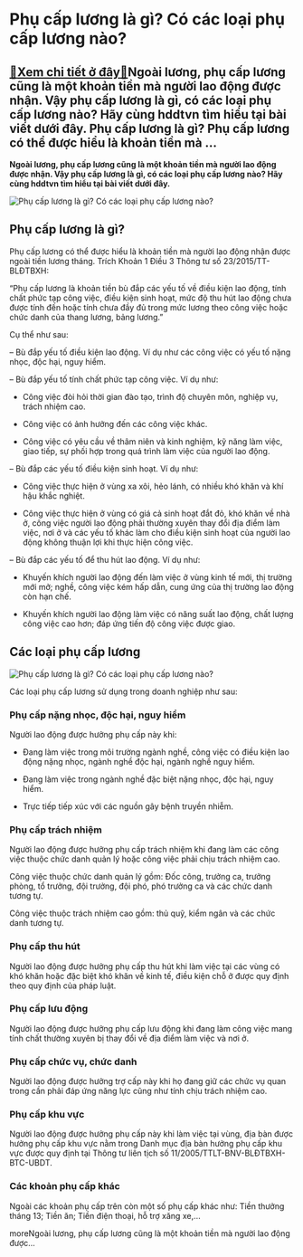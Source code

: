 Phụ cấp lương là gì? Có các loại phụ cấp lương nào?
===================================================

[:gift:Xem chi tiết ở đây:gift:](https://hddtvn.com/phu-cap-luong-la-gi-co-cac-loai-phu-cap-luong-nao/)Ngoài lương, phụ cấp lương cũng là một khoản tiền mà người lao động được nhận. Vậy phụ cấp lương là gì, có các loại phụ cấp lương nào? Hãy cùng hddtvn tìm hiểu tại bài viết dưới đây. Phụ cấp lương là gì? Phụ cấp lương có thể được hiểu là khoản tiền mà …
-------------------------------------------------------------------------------------------------------------------------------------------------------------------------------------------------------------------------------------------------------------

**Ngoài lương, phụ cấp lương cũng là một khoản tiền mà người lao động được nhận. Vậy phụ cấp lương là gì, có các loại phụ cấp lương nào? Hãy cùng hddtvn tìm hiểu tại bài viết dưới đây.**


![Phụ cấp lương là gì? Có các loại phụ cấp lương nào?](https://hddtvn.com/wp-content/uploads/2021/01/O6MG240-e1597028889144.jpg)


Phụ cấp lương là gì?
--------------------


Phụ cấp lương có thể được hiểu là khoản tiền mà người lao động nhận được ngoài tiền lương tháng. Trích Khoản 1 Điều 3 Thông tư số 23/2015/TT-BLĐTBXH:


“Phụ cấp lương là khoản tiền bù đắp các yếu tố về điều kiện lao động, tính chất phức tạp công việc, điều kiện sinh hoạt, mức độ thu hút lao động chưa được tính đến hoặc tính chưa đầy đủ trong mức lương theo công việc hoặc chức danh của thang lương, bảng lương.”


Cụ thể như sau:


– Bù đắp yếu tố điều kiện lao động. Ví dụ như các công việc có yếu tố nặng nhọc, độc hại, nguy hiểm.


– Bù đắp yếu tố tính chất phức tạp công việc. Ví dụ như:




* Công việc đòi hỏi thời gian đào tạo, trình độ chuyên môn, nghiệp vụ, trách nhiệm cao.

* Công việc có ảnh hưởng đến các công việc khác.

* Công việc có yêu cầu về thâm niên và kinh nghiệm, kỹ năng làm việc, giao tiếp, sự phối hợp trong quá trình làm việc của người lao động.



– Bù đắp các yếu tố điều kiện sinh hoạt. Ví dụ như:




* Công việc thực hiện ở vùng xa xôi, hẻo lánh, có nhiều khó khăn và khí hậu khắc nghiệt.

* Công việc thực hiện ở vùng có giá cả sinh hoạt đắt đỏ, khó khăn về nhà ở, công việc người lao động phải thường xuyên thay đổi địa điểm làm việc, nơi ở và các yếu tố khác làm cho điều kiện sinh hoạt của người lao động không thuận lợi khi thực hiện công việc.



– Bù đắp các yếu tố để thu hút lao động. Ví dụ như:




* Khuyến khích người lao động đến làm việc ở vùng kinh tế mới, thị trường mới mở; nghề, công việc kém hấp dẫn, cung ứng của thị trường lao động còn hạn chế.

* Khuyến khích người lao động làm việc có năng suất lao động, chất lượng công việc cao hơn; đáp ứng tiến độ công việc được giao.



Các loại phụ cấp lương
----------------------


![Phụ cấp lương là gì? Có các loại phụ cấp lương nào?](https://hddtvn.com/wp-content/uploads/2021/01/nvRwb3h.jpg "Phụ cấp lương là gì? Có các loại phụ cấp lương nào?")


Các loại phụ cấp lương sử dụng trong doanh nghiệp như sau:


### Phụ cấp nặng nhọc, độc hại, nguy hiểm


Người lao động được hưởng phụ cấp này khi:




* Đang làm việc trong môi trường ngành nghề, công việc có điều kiện lao động nặng nhọc, ngành nghề độc hại, ngành nghề nguy hiểm.

* Đang làm việc trong ngành nghề đặc biệt nặng nhọc, độc hại, nguy hiểm.

* Trực tiếp tiếp xúc với các nguồn gây bệnh truyền nhiễm.



### Phụ cấp trách nhiệm


Người lao động được hưởng phụ cấp trách nhiệm khi đang làm các công việc thuộc chức danh quản lý hoặc công việc phải chịu trách nhiệm cao.


Công việc thuộc chức danh quản lý gồm: Đốc công, trưởng ca, trưởng phòng, tổ trưởng, đội trưởng, đội phó, phó trưởng ca và các chức danh tương tự.


Công việc thuộc trách nhiệm cao gồm: thủ quỹ, kiểm ngân và các chức danh tương tự.


### Phụ cấp thu hút


Người lao động được hưởng phụ cấp thu hút khi làm việc tại các vùng có khó khăn hoặc đặc biệt khó khăn về kinh tế, điều kiện chỗ ở được quy định theo quy định của pháp luật.


### Phụ cấp lưu động


Người lao động được hưởng phụ cấp lưu động khi đang làm công việc mang tính chất thường xuyên bị thay đổi về địa điểm làm việc và nơi ở.


### Phụ cấp chức vụ, chức danh


Người lao động được hưởng trợ cấp này khi họ đang giữ các chức vụ quan trong cần phải đáp ứng năng lực cũng như tính chịu trách nhiệm cao.


### Phụ cấp khu vực


Người lao động được hưởng phụ cấp này khi làm việc tại vùng, địa bàn được hưởng phụ cấp khu vực nằm trong Danh mục địa bàn hưởng phụ cấp khu vực được quy định tại Thông tư liên tịch số 11/2005/TTLT-BNV-BLĐTBXH-BTC-UBDT.


### Các khoản phụ cấp khác


Ngoài các khoản phụ cấp trên còn một số phụ cấp khác như: Tiền thưởng tháng 13; Tiền ăn; Tiền điện thoại, hỗ trợ xăng xe,…


moreNgoài lương, phụ cấp lương cũng là một khoản tiền mà người lao động được…

